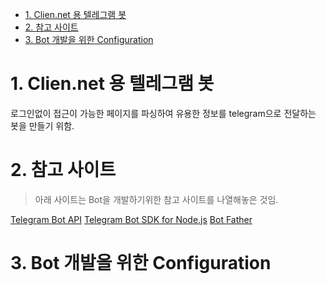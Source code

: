 <!-- TOC -->

- [1. Clien.net 용 텔레그램 봇](#1-cliennet-용-텔레그램-봇)
- [2. 참고 사이트](#2-참고-사이트)
- [3. Bot 개발을 위한 Configuration](#3-bot-개발을-위한-configuration)

<!-- /TOC -->

# 1. Clien.net 용 텔레그램 봇
로그인없이 접근이 가능한 페이지를 파싱하여 유용한 정보를 telegram으로 전달하는 봇을 만들기 위함.

# 2. 참고 사이트
> 아래 사이트는 Bot을 개발하기위한 참고 사이트를 나열해놓은 것임.

[Telegram Bot API](https://core.telegram.org/bots/api)
[Telegram Bot SDK for Node.js](https://github.com/yagop/node-telegram-bot-api)
[Bot Father](https://core.telegram.org/bots)

# 3. Bot 개발을 위한 Configuration